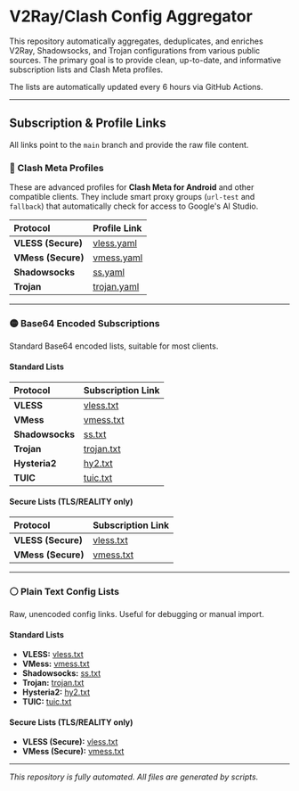 # V2Ray/Clash Config Aggregator

This repository automatically aggregates, deduplicates, and enriches V2Ray, Shadowsocks, and Trojan configurations from various public sources. The primary goal is to provide clean, up-to-date, and informative subscription lists and Clash Meta profiles.

The lists are automatically updated every 6 hours via GitHub Actions.

---

## Subscription & Profile Links

All links point to the `main` branch and provide the raw file content.

### 🔵 Clash Meta Profiles

These are advanced profiles for **Clash Meta for Android** and other compatible clients. They include smart proxy groups (`url-test` and `fallback`) that automatically check for access to Google's AI Studio.

| Protocol | Profile Link |
| :--- | :--- |
| **VLESS (Secure)** | [vless.yaml](https://raw.githubusercontent.com/VovaplusEXP/p-configs/main/Clash-Profiles/vless.yaml) |
| **VMess (Secure)** | [vmess.yaml](https://raw.githubusercontent.com/VovaplusEXP/p-configs/main/Clash-Profiles/vmess.yaml) |
| **Shadowsocks** | [ss.yaml](https://raw.githubusercontent.com/VovaplusEXP/p-configs/main/Clash-Profiles/ss.yaml) |
| **Trojan** | [trojan.yaml](https://raw.githubusercontent.com/VovaplusEXP/p-configs/main/Clash-Profiles/trojan.yaml) |

---

### 🟡 Base64 Encoded Subscriptions

Standard Base64 encoded lists, suitable for most clients.

#### Standard Lists
| Protocol | Subscription Link |
| :--- | :--- |
| **VLESS** | [vless.txt](https://raw.githubusercontent.com/VovaplusEXP/p-configs/main/Splitted-By-Protocol-Base64/vless.txt) |
| **VMess** | [vmess.txt](https://raw.githubusercontent.com/VovaplusEXP/p-configs/main/Splitted-By-Protocol-Base64/vmess.txt) |
| **Shadowsocks** | [ss.txt](https://raw.githubusercontent.com/VovaplusEXP/p-configs/main/Splitted-By-Protocol-Base64/ss.txt) |
| **Trojan** | [trojan.txt](https://raw.githubusercontent.com/VovaplusEXP/p-configs/main/Splitted-By-Protocol-Base64/trojan.txt) |
| **Hysteria2** | [hy2.txt](https://raw.githubusercontent.com/VovaplusEXP/p-configs/main/Splitted-By-Protocol-Base64/hy2.txt) |
| **TUIC** | [tuic.txt](https://raw.githubusercontent.com/VovaplusEXP/p-configs/main/Splitted-By-Protocol-Base64/tuic.txt) |

#### Secure Lists (TLS/REALITY only)
| Protocol | Subscription Link |
| :--- | :--- |
| **VLESS (Secure)** | [vless.txt](https://raw.githubusercontent.com/VovaplusEXP/p-configs/main/Splitted-By-Protocol-Secure-Base64/vless.txt) |
| **VMess (Secure)** | [vmess.txt](https://raw.githubusercontent.com/VovaplusEXP/p-configs/main/Splitted-By-Protocol-Secure-Base64/vmess.txt) |

---

### ⚪ Plain Text Config Lists

Raw, unencoded config links. Useful for debugging or manual import.

#### Standard Lists
- **VLESS:** [vless.txt](https://raw.githubusercontent.com/VovaplusEXP/p-configs/main/Splitted-By-Protocol/vless.txt)
- **VMess:** [vmess.txt](https://raw.githubusercontent.com/VovaplusEXP/p-configs/main/Splitted-By-Protocol/vmess.txt)
- **Shadowsocks:** [ss.txt](https://raw.githubusercontent.com/VovaplusEXP/p-configs/main/Splitted-By-Protocol/ss.txt)
- **Trojan:** [trojan.txt](https://raw.githubusercontent.com/VovaplusEXP/p-configs/main/Splitted-By-Protocol/trojan.txt)
- **Hysteria2:** [hy2.txt](https://raw.githubusercontent.com/VovaplusEXP/p-configs/main/Splitted-By-Protocol/hy2.txt)
- **TUIC:** [tuic.txt](https://raw.githubusercontent.com/VovaplusEXP/p-configs/main/Splitted-By-Protocol/tuic.txt)

#### Secure Lists (TLS/REALITY only)
- **VLESS (Secure):** [vless.txt](https://raw.githubusercontent.com/VovaplusEXP/p-configs/main/Splitted-By-Protocol-Secure/vless.txt)
- **VMess (Secure):** [vmess.txt](https://raw.githubusercontent.com/VovaplusEXP/p-configs/main/Splitted-By-Protocol-Secure/vmess.txt)

---
*This repository is fully automated. All files are generated by scripts.*